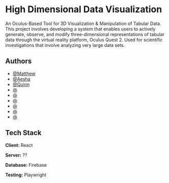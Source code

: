 
# High Dimensional Data Visualization

An Oculus-Based Tool for 3D Visualization & Manipulation of Tabular Data. This project involves developing a system that enables users to actively generate, observe, and modify three-dimensional representations of tabular data through the virtual reality platform, Oculus Quest 2. Used for scientific investigations that involve analyzing very large data sets. 


## Authors

- [@Matthew](https://www.github.com/matthew-buglass)
- [@Aesha](https://www.github.com/Aesha7)
- [@Quinn](https://www.github.com/qpb948)
- [@](https://www.github.com/)
- [@](https://www.github.com/)
- [@](https://www.github.com/)
- [@](https://www.github.com/)
- [@](https://www.github.com/)
- [@](https://www.github.com/)


## Tech Stack

**Client:** React

**Server:** ??

**Database:** Firebase

**Testing:** Playwright
